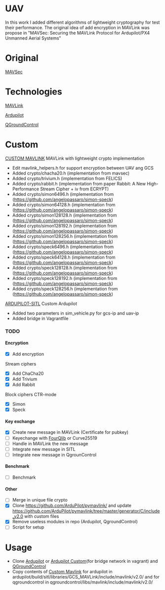 # UAV

In this work I added different  algorithms of  lightweight cryptography for test their performance. The original idea of add encryption in MAVLink was propose in "MAVSec: Securing the MAVLink Protocol for Ardupilot/PX4 Unmanned Aerial Systems"

# Original
[MAVSec](https://github.com/aniskoubaa/mavsec)

# Technologies
[MAVLink](https://github.com/mavlink/mavlink)

[Ardupilot](https://github.com/ArduPilot/ardupilot)

[QGroundControl](https://github.com/mavlink/qgroundcontrol)


# Custom
[CUSTOM MAVLINK](https://github.com/angelopassaro/c_library_v2) MAVLink with lightweight crypto implementation
- Edit mavlink_helpers.h for support encryption between UAV ang GCS
- Added crypto/chacha20.h (implementation from mavsec)
- Added crypto/trivium.h  (implementation from FELICS)
- Added crypto/rabbit.h   (implementation from paper Rabbit: A New High-Performance Stream Cipher + iv from ECRYPT)
- Added crypto/simon6496.h (implementation from (https://github.com/angelopassaro/simon-speck)
- Added crypto/simon64128.h (implementation from (https://github.com/angelopassaro/simon-speck)
- Added crypto/simon128128.h (implementation from (https://github.com/angelopassaro/simon-speck)
- Added crypto/simon128192.h (implementation from (https://github.com/angelopassaro/simon-speck)
- Added crypto/simon128256.h (implementation from (https://github.com/angelopassaro/simon-speck)
- Added crypto/speck6496.h (implementation from (https://github.com/angelopassaro/simon-speck)
- Added crypto/speck64128.h (implementation from (https://github.com/angelopassaro/simon-speck)
- Added crypto/speck128128.h (implementation from (https://github.com/angelopassaro/simon-speck)
- Added crypto/speck128192.h (implementation from (https://github.com/angelopassaro/simon-speck)
- Added crypto/speck128256.h (implementation from (https://github.com/angelopassaro/simon-speck)

[ARDUPILOT-SITL](https://github.com/angelopassaro/ardupilot) Custom Ardupilot
- Added two parameters in sim_vehicle.py for gcs-ip and uav-ip
- Added bridge in Vagrantfile


### TODO

#### Encryption
- [x] Add encryption

Stream ciphers
- [x] Add ChaCha20
- [x] Add Trivium
- [x] Add Rabbit

Block ciphers CTR-mode
- [x] Simon
- [x] Speck

#### Key exchange
- [x] Create new message in MAVLink (Certificate for pubkey)
- [ ] Keyechange with  [FourQlib](https://github.com/microsoft/FourQlib) or Curve25519
- [ ] Handle in MAVLink the new message
- [ ] Integrate new message in SITL
- [ ] Integrate new message in QgrounControl

#### Benchmark
- [ ] Benchmark

#### Other
- [ ] Merge in unique file crypto 
- [x] Clone https://github.com/ArduPilot/pymavlink/ and update https://github.com/ArduPilot/pymavlink/tree/master/generator/C/include_v2.0 with custom files
- [x] Remove useless modules in repo (Ardupilot, QgroundControl)
- [ ] Script for setup

# Usage
- Clone [Ardupilot](https://github.com/ArduPilot/ardupilot) or [Ardupilot Custom](https://github.com/angelopassaro/ardupilot)(for bridge network in vagrant)  and [QGroundControl](https://github.com/mavlink/qgroundcontrol)
- Copy contents of [Custom Mavlink](https://github.com/angelopassaro/c_library_v2) for ardupilot in ardupilot/build/sitl/libraries/GCS_MAVLink/include/mavlink/v2.0/ and for qgroundcontrol in qgroundcontrol/libs/mavlink/include/mavlink/v2.0/ 


